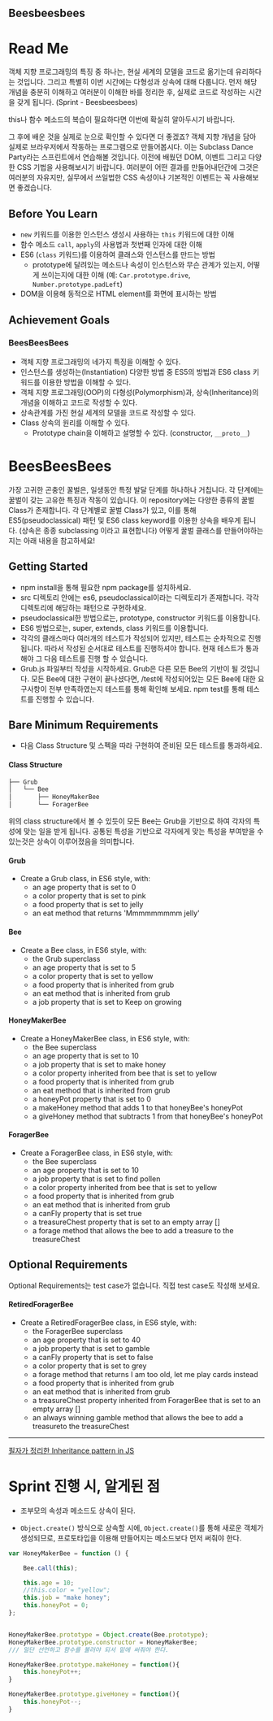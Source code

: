 ## Beesbeesbees

# Read Me

객체 지향 프로그래밍의 특징 중 하나는, 현실 세계의 모델을 코드로 옮기는데 유리하다는 것입니다. 그리고 특별히 이번 시간에는 다형성과 상속에 대해 다룹니다.
먼저 해당 개념을 충분히 이해하고 여러분이 이해한 바를 정리한 후, 실제로 코드로 작성하는 시간을 갖게 됩니다. (Sprint - Beesbeesbees)

this나 함수 메소드의 복습이 필요하다면 이번에 확실히 알아두시기 바랍니다.

그 후에 배운 것을 실제로 눈으로 확인할 수 있다면 더 좋겠죠? 객체 지향 개념을 담아 실제로 브라우저에서 작동하는 프로그램으로 만들어봅시다. 이는 Subclass Dance Party라는 스프린트에서 연습해볼 것입니다.
이전에 배웠던 DOM, 이벤트 그리고 다양한 CSS 기법을 사용해보시기 바랍니다. 여러분이 어떤 결과를 만들어내던간에 그것은 여러분의 자유지만, 실무에서 쓰일법한 CSS 속성이나 기본적인 이벤트는 꼭 사용해보면 좋겠습니다.

## Before You Learn
- `new` 키워드를 이용한 인스턴스 생성시 사용하는 `this` 키워드에 대한 이해
- 함수 메소드 `call`, `apply`의 사용법과 첫번째 인자에 대한 이해
- ES6 (`class` 키워드)를 이용하여 클래스와 인스턴스를 만드는 방법
  - prototype에 달려있는 메소드나 속성이 인스턴스와 무슨 관계가 있는지, 어떻게 쓰이는지에 대한 이해 (예: `Car.prototype.drive`, `Number.prototype.padLeft`)
- DOM을 이용해 동적으로 HTML element를 화면에 표시하는 방법

## Achievement Goals
### BeesBeesBees
- 객체 지향 프로그래밍의 네가지 특징을 이해할 수 있다.
- 인스턴스를 생성하는(Instantiation) 다양한 방법 중 ES5의 방법과 ES6 class 키워드를 이용한 방법을 이해할 수 있다.
- 객체 지향 프로그래밍(OOP)의 다형성(Polymorphism)과, 상속(Inheritance)의 개념을 이해하고 코드로 작성할 수 있다.
- 상속관계를 가진 현실 세계의 모델을 코드로 작성할 수 있다.
- Class 상속의 원리를 이해할 수 있다.
  - Prototype chain을 이해하고 설명할 수 있다. (constructor, `__proto__`)

# BeesBeesBees

가장 고귀한 곤충인 꿀벌은, 일생동안 특정 발달 단계를 하나하나 거칩니다. 각 단계에는 꿀벌이 갖는 고유한 특징과 작동이 있습니다. 이 repository에는 다양한 종류의 꿀벌 Class가 존재합니다. 각 단계별로 꿀벌 Class가 있고, 이를 통해 ES5(pseudoclassical) 패턴 및 ES6 class keyword를 이용한 상속을 배우게 됩니다. (상속은 종종 subclassing 이라고 표현합니다) 어떻게 꿀벌 클래스를 만들어야하는지는 아래 내용을 참고하세요!

## Getting Started

- npm install을 통해 필요한 npm package를 설치하세요.
- src 디렉토리 안에는 es6, pseudoclassical이라는 디렉토리가 존재합니다. 각각 디렉토리에 해당하는 패턴으로 구현하세요.
- pseudoclassical한 방법으로는, prototype, constructor 키워드를 이용합니다.
- ES6 방법으로는, super, extends, class 키워드를 이용합니다.
- 각각의 클래스마다 여러개의 테스트가 작성되어 있지만, 테스트는 순차적으로 진행됩니다. 따라서 작성된 순서대로 테스트를 진행하셔야 합니다. 현재 테스트가 통과해야 그 다음 테스트를 진행 할 수 있습니다.
- Grub.js 파일부터 작성을 시작하세요. Grub은 다른 모든 Bee의 기반이 될 것입니다. 모든 Bee에 대한 구현이 끝나셨다면, /test에 작성되어있는 모든 Bee에 대한 요구사항이 전부 만족하였는지 테스트를 통해 확인해 보세요. npm test를 통해 테스트를 진행할 수 있습니다.

## Bare Minimum Requirements

- 다음 Class Structure 및 스펙을 따라 구현하여 준비된 모든 테스트를 통과하세요.

#### Class Structure
```js
├── Grub
│   └── Bee
│       ├── HoneyMakerBee
│       └── ForagerBee
```
위의 class structure에서 볼 수 있듯이 모든 Bee는 Grub을 기반으로 하여 각자의 특성에 맞는 일을 받게 됩니다. 공통된 특성을 기반으로 각자에게 맞는 특성을 부여받을 수 있는것은 상속이 이루어졌음을 의미합니다.

#### Grub
- Create a Grub class, in ES6 style, with:
  - an age property that is set to 0
  - a color property that is set to pink
  - a food property that is set to jelly
  - an eat method that returns 'Mmmmmmmmm jelly'
  
####   Bee
- Create a Bee class, in ES6 style, with:
  - the Grub superclass
  - an age property that is set to 5
  - a color property that is set to yellow
  - a food property that is inherited from grub
  - an eat method that is inherited from grub
  - a job property that is set to Keep on growing
  
####   HoneyMakerBee
- Create a HoneyMakerBee class, in ES6 style, with:
  - the Bee superclass
  - an age property that is set to 10
  - a job property that is set to make honey
  - a color property inherited from bee that is set to yellow
  - a food property that is inherited from grub
  - an eat method that is inherited from grub
  - a honeyPot property that is set to 0
  - a makeHoney method that adds 1 to that honeyBee's honeyPot
  - a giveHoney method that subtracts 1 from that honeyBee's honeyPot
  
#### ForagerBee
- Create a ForagerBee class, in ES6 style, with:
  - the Bee superclass
  - an age property that is set to 10
  - a job property that is set to find pollen
  - a color property inherited from bee that is set to yellow
  - a food property that is inherited from grub
  - an eat method that is inherited from grub
  - a canFly property that is set true
  - a treasureChest property that is set to an empty array []
  - a forage method that allows the bee to add a treasure to the treasureChest
  
## Optional Requirements

Optional Requirements는 test case가 없습니다. 직접 test case도 작성해 보세요.

#### RetiredForagerBee
- Create a RetiredForagerBee class, in ES6 style, with:
  - the ForagerBee superclass
  - an age property that is set to 40
  - a job property that is set to gamble
  - a canFly property that is set to false
  - a color property that is set to grey
  - a forage method that returns I am too old, let me play cards instead
  - a food property that is inherited from grub
  - an eat method that is inherited from grub
  - a treasureChest property inherited from ForagerBee that is set to an empty array []
  - an always winning gamble method that allows the bee to add a treasureto the treasureChest

----------

[필자가 정리한 Inheritance pattern in JS](https://velog.io/@gil0127/Inheritance-Patterns-akh39pzm#%EC%88%98%ED%98%B8%EC%B2%9C%EC%82%AC-babel)

# Sprint 진행 시, 알게된 점
- 조부모의 속성과 메소드도 상속이 된다.

- `Object.create()` 방식으로 상속할 시에, `Object.create()`를 통해 새로운 객체가 생성되므로, 프로토타입을 이용해 만들어지는 메소드보다 먼저 써줘야 한다.

```js
var HoneyMakerBee = function () {

    Bee.call(this);

    this.age = 10;
    //this.color = "yellow";
    this.job = "make honey";
    this.honeyPot = 0;
};


HoneyMakerBee.prototype = Object.create(Bee.prototype); 
HoneyMakerBee.prototype.constructor = HoneyMakerBee;
/// 일단 선언하고 함수를 불러야 되서 밑에 써줘야 한다.

HoneyMakerBee.prototype.makeHoney = function(){
    this.honeyPot++;
}

HoneyMakerBee.prototype.giveHoney = function(){
    this.honeyPot--;
}

```
